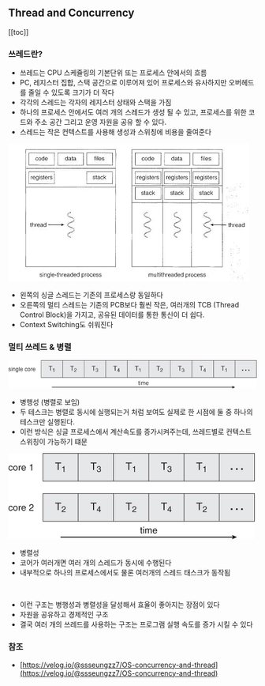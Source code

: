 ## Thread and Concurrency

[[toc]]

### 쓰레드란?
- 쓰레드는 CPU 스케쥴링의 기본단위 또는 프로세스 안에서의 흐름
- PC, 레지스터 집합, 스택 공간으로 이루어져 있어 프로세스와 유사하지만 오버헤드를 줄일 수 있도록 크기가 더 작다
- 각각의 스레드는 각자의 레지스터 상태와 스택을 가짐
- 하나의 프로세스 안에서도 여러 개의 스레드가 생성 될 수 있고, 프로세스를 위한 코드와 주소 공간 그리고 운영 자원을 공유 할 수 있다.
- 스레드는 작은 컨텍스트를 사용해 생성과 스위칭에 비용을 줄여준다

![alt](../../images/thread1.jpeg)

- 왼쪽의 싱글 스레드는 기존의 프로세스랑 동일하다
- 오른쪽의 멀티 스레드는 기존의 PCB보다 훨씬 작은, 여러개의 TCB (Thread Control Block)을 가지고, 공유된 데이터를 통한 통신이 더 쉽다.
- Context Switching도 쉬워진다

### 멀티 쓰레드 & 병렬

![alt](../../images/thread2.jpeg)

- 병행성 (병렬로 보임)
- 두 테스크는 병렬로 동시에 실행되는거 처럼 보여도 실제로 한 시점에 둘 중 하나의 테스크만 실행된다.
- 이런 방식은 싱글 프로세스에서 계산속도를 증가시켜주는데, 쓰레드별로 컨텍스트 스위칭이 가능하기 떄문

![alt](../../images/thread3.jpeg)

- 병렬성
- 코어가 여러개면 여러 개의 스레드가 동시에 수행된다
- 내부적으로 하나의 프로세스에서도 물론 여러개의 스레드 태스크가 동작됨

<br/>

- 이런 구조는 병행성과 병렬성을 달성해서 효율이 좋아지는 장점이 있다
- 자원을 공유하고 경제적인 구조
- 결국 여러 개의 쓰레드를 사용하는 구조는 프로그램 실행 속도를 증가 시킬 수 있다

### 참조
- [https://velog.io/@ssseungzz7/OS-concurrency-and-thread](https://velog.io/@ssseungzz7/OS-concurrency-and-thread)